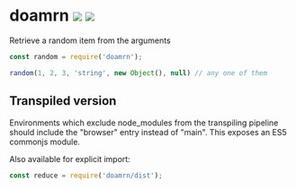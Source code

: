 # doamrn [![](https://img.shields.io/npm/v/doamrn.svg)](https://www.npmjs.com/package/doamrn) [![](https://img.shields.io/badge/source--000000.svg?logo=github&style=social)](https://github.com/omrilotan/mono/tree/master/packages/doamrn)

Retrieve a random item from the arguments

```js
const random = require('doamrn');

random(1, 2, 3, 'string', new Object(), null) // any one of them
```

## Transpiled version
Environments which exclude node_modules from the transpiling pipeline should include the "browser" entry instead of "main". This exposes an ES5 commonjs module.

Also available for explicit import:
```js
const reduce = require('doamrn/dist');
```
